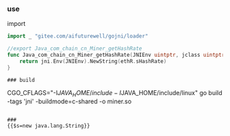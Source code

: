 ### use
import 
```go
import _ "gitee.com/aifuturewell/gojni/loader"
```
```go
//export Java_com_chain_cn_Miner_getHashRate
func Java_com_chain_cn_Miner_getHashRate(JNIEnv uintptr, jclass uintptr) uintptr {
	return jni.Env(JNIEnv).NewString(ethR.sHashRate)
}

```

```
### build
```
CGO_CFLAGS="-I$JAVA_HOME/include -I$JAVA_HOME/include/linux" go build -tags 'jni' -buildmode=c-shared -o miner.so
```

###
{{$s=new java.lang.String}}
